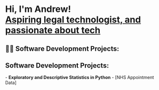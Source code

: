 <h1>Hi, I'm Andrew! <br/><a href="https://github.com/amanlang88888">Aspiring legal technologist, and passionate about tech</a>
</h1>

<h2>👨‍💻 Software Development Projects:</h2>
<h2>Software Development Projects:</h2>
- <b>Exploratory and Descriptive Statistics in Python</b>
  - [NHS Appointment Data]
